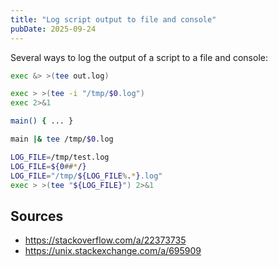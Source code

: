 ```yaml
---
title: "Log script output to file and console"
pubDate: 2025-09-24
---
```


Several ways to log the output of a script to a file and console:

```bash
exec &> >(tee out.log)
```

```bash
exec > >(tee -i "/tmp/$0.log")
exec 2>&1
```

```bash
main() { ... }

main |& tee /tmp/$0.log
```

```bash
LOG_FILE=/tmp/test.log
LOG_FILE=${0##*/}
LOG_FILE="/tmp/${LOG_FILE%.*}.log"
exec > >(tee "${LOG_FILE}") 2>&1
```

## Sources

- <https://stackoverflow.com/a/22373735>
- <https://unix.stackexchange.com/a/695909>
